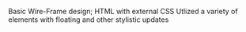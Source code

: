 Basic Wire-Frame design; HTML with external CSS
Utlized a variety of elements with floating and other stylistic updates
